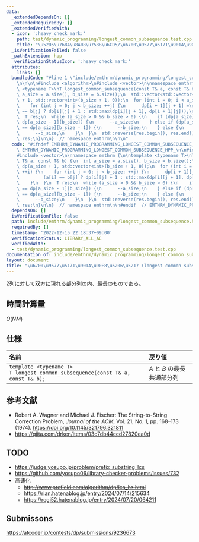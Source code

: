 ```yaml
---
data:
  _extendedDependsOn: []
  _extendedRequiredBy: []
  _extendedVerifiedWith:
  - icon: ':heavy_check_mark:'
    path: test/dynamic_programming/longest_common_subsequence.test.cpp
    title: "\u52D5\u7684\u8A08\u753B\u6CD5/\u6700\u9577\u5171\u901A\u90E8\u5206\u5217"
  _isVerificationFailed: false
  _pathExtension: hpp
  _verificationStatusIcon: ':heavy_check_mark:'
  attributes:
    links: []
  bundledCode: "#line 1 \"include/emthrm/dynamic_programming/longest_common_subsequence.hpp\"\
    \n\n\n\n#include <algorithm>\n#include <vector>\n\nnamespace emthrm {\n\ntemplate\
    \ <typename T>\nT longest_common_subsequence(const T& a, const T& b) {\n  int\
    \ a_size = a.size(), b_size = b.size();\n  std::vector<std::vector<int>> dp(a_size\
    \ + 1, std::vector<int>(b_size + 1, 0));\n  for (int i = 0; i < a_size; ++i) {\n\
    \    for (int j = 0; j < b_size; ++j) {\n      dp[i + 1][j + 1] =\n          (a[i]\
    \ == b[j] ? dp[i][j] + 1 : std::max(dp[i][j + 1], dp[i + 1][j]));\n    }\n  }\n\
    \  T res;\n  while (a_size > 0 && b_size > 0) {\n    if (dp[a_size][b_size] ==\
    \ dp[a_size - 1][b_size]) {\n      --a_size;\n    } else if (dp[a_size][b_size]\
    \ == dp[a_size][b_size - 1]) {\n      --b_size;\n    } else {\n      res.push_back(a[--a_size]);\n\
    \      --b_size;\n    }\n  }\n  std::reverse(res.begin(), res.end());\n  return\
    \ res;\n}\n\n}  // namespace emthrm\n\n\n"
  code: "#ifndef EMTHRM_DYNAMIC_PROGRAMMING_LONGEST_COMMON_SUBSEQUENCE_HPP_\n#define\
    \ EMTHRM_DYNAMIC_PROGRAMMING_LONGEST_COMMON_SUBSEQUENCE_HPP_\n\n#include <algorithm>\n\
    #include <vector>\n\nnamespace emthrm {\n\ntemplate <typename T>\nT longest_common_subsequence(const\
    \ T& a, const T& b) {\n  int a_size = a.size(), b_size = b.size();\n  std::vector<std::vector<int>>\
    \ dp(a_size + 1, std::vector<int>(b_size + 1, 0));\n  for (int i = 0; i < a_size;\
    \ ++i) {\n    for (int j = 0; j < b_size; ++j) {\n      dp[i + 1][j + 1] =\n \
    \         (a[i] == b[j] ? dp[i][j] + 1 : std::max(dp[i][j + 1], dp[i + 1][j]));\n\
    \    }\n  }\n  T res;\n  while (a_size > 0 && b_size > 0) {\n    if (dp[a_size][b_size]\
    \ == dp[a_size - 1][b_size]) {\n      --a_size;\n    } else if (dp[a_size][b_size]\
    \ == dp[a_size][b_size - 1]) {\n      --b_size;\n    } else {\n      res.push_back(a[--a_size]);\n\
    \      --b_size;\n    }\n  }\n  std::reverse(res.begin(), res.end());\n  return\
    \ res;\n}\n\n}  // namespace emthrm\n\n#endif  // EMTHRM_DYNAMIC_PROGRAMMING_LONGEST_COMMON_SUBSEQUENCE_HPP_\n"
  dependsOn: []
  isVerificationFile: false
  path: include/emthrm/dynamic_programming/longest_common_subsequence.hpp
  requiredBy: []
  timestamp: '2022-12-15 22:18:37+09:00'
  verificationStatus: LIBRARY_ALL_AC
  verifiedWith:
  - test/dynamic_programming/longest_common_subsequence.test.cpp
documentation_of: include/emthrm/dynamic_programming/longest_common_subsequence.hpp
layout: document
title: "\u6700\u9577\u5171\u901A\u90E8\u5206\u5217 (longest common subsequence)"
---
```


2列に対して双方に現れる部分列の内、最長のものである。


## 時間計算量

$O(NM)$


## 仕様

|名前|戻り値|
|:--|:--|
|`template <typename T>`<br>`T longest_common_subsequence(const T& a, const T& b);`|$A$ と $B$ の最長共通部分列|


## 参考文献

- Robert A. Wagner and Michael J. Fischer: The String-to-String Correction Problem, *Journal of the ACM*, Vol. 21, No. 1, pp. 168–173 (1974). https://doi.org/10.1145/321796.321811
- https://qiita.com/drken/items/03c7db44ccd27820ea0d


## TODO

- https://judge.yosupo.jp/problem/prefix_substring_lcs
- https://github.com/yosupo06/library-checker-problems/issues/732
- 高速化
  - ~~http://www.prefield.com/algorithm/dp/lcs_hs.html~~
  - https://rian.hatenablog.jp/entry/2024/07/14/215634
  - https://rogi52.hatenablog.jp/entry/2024/07/20/064211


## Submissons

https://atcoder.jp/contests/dp/submissions/9236673
